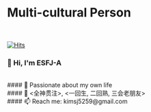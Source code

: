 # Multi-cultural Person
</br>

[![Hits](https://hits.seeyoufarm.com/api/count/incr/badge.svg?url=https%3A%2F%2Fgithub.com%2Fkimsj5259&count_bg=%2379C83D&title_bg=%23555555&icon=&icon_color=%23E7E7E7&title=hits&edge_flat=false)](https://hits.seeyoufarm.com)
</br>
### 👋 Hi, I'm ESFJ-A
</br>
#### 🔭 Passionate about my own life
</br>
#### 🌱 <全神贯注>, <一回生, 二回熟, 三会老朋友>
</br>
#### 📫 Reach me: kimsj5259@gmail.com



<!-- 
- 🔭 I’m currently working on Bootcamp.
- 🌱 I’m currently learning python based on django framework to build backend server.
- 👯 I’m looking to collaborate on existed business with programming skills.
- 🤔 I’m looking for help with any kinds of business that needs coding ability.
- 💬 Feel free to ask me about personal background & programming skills.
- 📫 How to reach me: kimsj5259@gmail.com
-->
